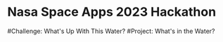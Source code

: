 # Nasa Space Apps 2023 Hackathon
#Challenge: What's Up With This Water?
#Project: What's in the Water?
